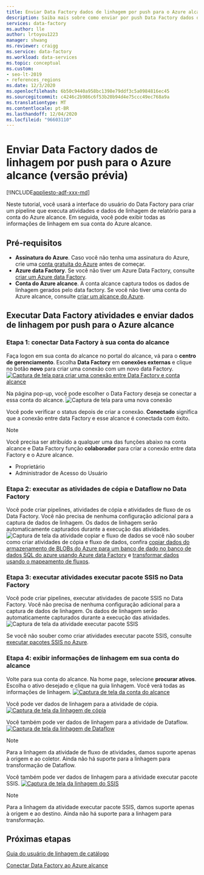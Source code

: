 ```yaml
---
title: Enviar Data Factory dados de linhagem por push para o Azure alcance
description: Saiba mais sobre como enviar por push Data Factory dados de linhagem para o Azure alcance
services: data-factory
ms.author: lle
author: lrtoyou1223
manager: shwang
ms.reviewer: craigg
ms.service: data-factory
ms.workload: data-services
ms.topic: conceptual
ms.custom:
- seo-lt-2019
- references_regions
ms.date: 12/3/2020
ms.openlocfilehash: 6b50c9440a958bc1398e79ddf3c5a0984816ec45
ms.sourcegitcommit: c4246c2b986c6f53b20b94d4e75ccc49ec768a9a
ms.translationtype: MT
ms.contentlocale: pt-BR
ms.lasthandoff: 12/04/2020
ms.locfileid: "96603110"
---
```

# <a name="push-data-factory-lineage-data-to-azure-purview-preview"></a>Enviar Data Factory dados de linhagem por push para o Azure alcance (versão prévia)

[!INCLUDE[appliesto-adf-xxx-md](includes/appliesto-adf-xxx-md.md)]

Neste tutorial, você usará a interface do usuário do Data Factory para criar um pipeline que executa atividades e dados de linhagem de relatório para a conta do Azure alcance. Em seguida, você pode exibir todas as informações de linhagem em sua conta do Azure alcance.

## <a name="prerequisites"></a>Pré-requisitos
* **Assinatura do Azure**. Caso você não tenha uma assinatura do Azure, crie uma [conta gratuita do Azure](https://azure.microsoft.com/free/) antes de começar.
* **Azure data Factory**. Se você não tiver um Azure Data Factory, consulte [criar um Azure data Factory](./quickstart-create-data-factory-portal.md).
* **Conta do Azure alcance**. A conta alcance captura todos os dados de linhagem gerados pelo data factory. Se você não tiver uma conta do Azure alcance, consulte [criar um alcance do Azure](https://docs.microsoft.com/azure/purview/create-catalog-portal).


## <a name="run-data-factory-activities-and-push-lineage-data-to-azure-purview"></a>Executar Data Factory atividades e enviar dados de linhagem por push para o Azure alcance
### <a name="step-1--connect-data-factory-to-your-purview-account"></a>Etapa 1: conectar Data Factory à sua conta do alcance
Faça logon em sua conta do alcance no portal do alcance, vá para o **centro de gerenciamento**. Escolha **Data Factory** em **conexões externas** e clique no botão **novo** para criar uma conexão com um novo data Factory. 
[![Captura de tela para criar uma conexão entre Data Factory e conta ](./media/data-factory-purview/connect-adf-to-purview.png) alcance ](./media/data-factory-purview/connect-adf-to-purview.png#lightbox)

Na página pop-up, você pode escolher o Data Factory deseja se conectar a essa conta do alcance. 
![Captura de tela para uma nova conexão](./media/data-factory-purview/new-adf-purview-connection.png)

Você pode verificar o status depois de criar a conexão. **Conectado** significa que a conexão entre data Factory e esse alcance é conectada com êxito. 
> [!NOTE]
> Você precisa ser atribuído a qualquer uma das funções abaixo na conta alcance e Data Factory função **colaborador** para criar a conexão entre data Factory e o Azure alcance.
> - Proprietário
> - Administrador de Acesso do Usuário

### <a name="step-2-run-copy-and-dataflow-activities-in-data-factory"></a>Etapa 2: executar as atividades de cópia e Dataflow no Data Factory
Você pode criar pipelines, atividades de cópia e atividades de fluxo de os Data Factory. Você não precisa de nenhuma configuração adicional para a captura de dados de linhagem. Os dados de linhagem serão automaticamente capturados durante a execução das atividades.
![Captura de tela da atividade copiar e fluxo de ](./media/data-factory-purview/adf-activities-for-lineage.png) dados se você não souber como criar atividades de cópia e fluxo de dados, confira [copiar dados do armazenamento de BLOBs do Azure para um banco de dado no banco de dados SQL do azure usando Azure data Factory](./tutorial-copy-data-portal.md) e [transformar dados usando o mapeamento de fluxos](./tutorial-data-flow.md).

### <a name="step-3-run-execute-ssis-package-activities-in-data-factory"></a>Etapa 3: executar atividades executar pacote SSIS no Data Factory
Você pode criar pipelines, executar atividades de pacote SSIS no Data Factory. Você não precisa de nenhuma configuração adicional para a captura de dados de linhagem. Os dados de linhagem serão automaticamente capturados durante a execução das atividades.
![Captura de tela da atividade executar pacote SSIS](./media/data-factory-purview/ssis-activities-for-lineage.png)

Se você não souber como criar atividades executar pacote SSIS, consulte [executar pacotes SSIS no Azure](./tutorial-deploy-ssis-packages-azure.md).

### <a name="step-4-view-lineage-information-in-your-purview-account"></a>Etapa 4: exibir informações de linhagem em sua conta do alcance
Volte para sua conta do alcance. Na home page, selecione **procurar ativos**. Escolha o ativo desejado e clique na guia linhagem. Você verá todas as informações de linhagem.
[![Captura de tela da conta ](./media/data-factory-purview/view-dataset.png) do alcance ](./media/data-factory-purview/view-dataset.png#lightbox)

Você pode ver dados de linhagem para a atividade de cópia.
[![Captura de tela da linhagem ](./media/data-factory-purview/copy-lineage.png) de cópia ](./media/data-factory-purview/copy-lineage.png#lightbox)

Você também pode ver dados de linhagem para a atividade de Dataflow.
[![Captura de tela da linhagem ](./media/data-factory-purview/dataflow-lineage.png) de Dataflow ](./media/data-factory-purview/dataflow-lineage.png#lightbox)

> [!NOTE] 
> Para a linhagem da atividade de fluxo de atividades, damos suporte apenas à origem e ao coletor. Ainda não há suporte para a linhagem para transformação de Dataflow.

Você também pode ver dados de linhagem para a atividade executar pacote SSIS.
[![Captura de tela da linhagem ](./media/data-factory-purview/ssis-lineage.png) do SSIS ](./media/data-factory-purview/ssis-lineage.png#lightbox)

> [!NOTE] 
> Para a linhagem da atividade executar pacote SSIS, damos suporte apenas à origem e ao destino. Ainda não há suporte para a linhagem para transformação.

## <a name="next-steps"></a>Próximas etapas
[Guia do usuário de linhagem de catálogo](https://docs.microsoft.com/azure/purview/catalog-lineage-user-guide)

[Conectar Data Factory ao Azure alcance](connect-data-factory-to-azure-purview.md)